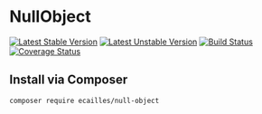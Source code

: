 # NullObject

[![Latest Stable Version][stable-image]][stable-url]
[![Latest Unstable Version][unstable-image]][unstable-url]
[![Build Status][travis-image]][travis-url]
[![Coverage Status][coveralls-image]][coveralls-url]

## Install via Composer

```sh
composer require ecailles/null-object
```
[stable-image]: https://poser.pugx.org/ecailles/null-object/v/stable
[stable-url]: https://packagist.org/packages/ecailles/null-object

[unstable-image]: https://poser.pugx.org/ecailles/null-object/v/unstable
[unstable-url]: https://packagist.org/packages/ecailles/null-object

[travis-image]: https://travis-ci.org/ecailles/null-object.svg?branch=master
[travis-url]: https://travis-ci.org/ecailles/null-object

[coveralls-image]: https://coveralls.io/repos/ecailles/null-object/badge.svg?branch=master&service=github
[coveralls-url]: https://coveralls.io/github/ecailles/null-object?branch=master
